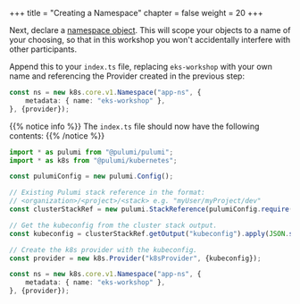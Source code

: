 +++
title = "Creating a Namespace"
chapter = false
weight = 20
+++

Next, declare a [namespace object](https://kubernetes.io/docs/concepts/overview/working-with-objects/namespaces/). This will scope your objects to a name of your choosing, so that in this workshop you won't accidentally interfere with other participants.

Append this to your `index.ts` file, replacing `eks-workshop` with your own name and referencing the Provider created in the previous step:

```typescript
const ns = new k8s.core.v1.Namespace("app-ns", {
    metadata: { name: "eks-workshop" },
}, {provider});
```

{{% notice info %}}
The `index.ts` file should now have the following contents:
{{% /notice %}}
```typescript
import * as pulumi from "@pulumi/pulumi";
import * as k8s from "@pulumi/kubernetes";

const pulumiConfig = new pulumi.Config();

// Existing Pulumi stack reference in the format:
// <organization>/<project>/<stack> e.g. "myUser/myProject/dev"
const clusterStackRef = new pulumi.StackReference(pulumiConfig.require("clusterStackRef"));

// Get the kubeconfig from the cluster stack output.
const kubeconfig = clusterStackRef.getOutput("kubeconfig").apply(JSON.stringify);

// Create the k8s provider with the kubeconfig.
const provider = new k8s.Provider("k8sProvider", {kubeconfig});

const ns = new k8s.core.v1.Namespace("app-ns", {
    metadata: { name: "eks-workshop" },
}, {provider});
```
